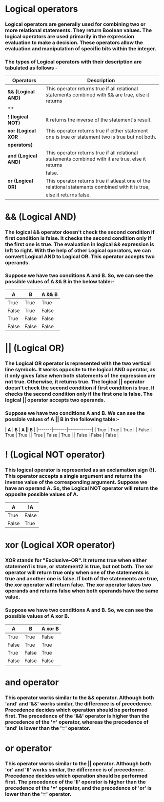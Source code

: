 # Logical operators

### Logical operators are generally used for combining two or more relational statements. They return Boolean values. The logical operators are used primarily in the expression evaluation to make a decision. These operators allow the evaluation and manipulation of specific bits within the integer.

### The types of Logical operators with their description are tabulated as follows -

| **Operators**        | **Description**                                                                                    |
|----------------------|----------------------------------------------------------------------------------------------------|
| **&& (Logical AND)** | This operator returns true if all relational statements combined with && are true, else it returns |  |                      | false.                                                                                             |
| **|| (Logical OR)**  | This operator returns true if at least one of the relational statements combined with || is true,  |   |                      | else it returns false.                                                                             |
| **! (logical NOT)**  | It returns the inverse of the statement's result.                                                  |
| **xor (Logical XOR** | This operator returns true if either statement one is true or statement two is true but not both.  |
| **operators)**       |                                                                                                    |
| **and (Logical AND)**| This operator returns true if all relational statements combined with it are true, else it returns |
|                      | false.                                                                                             |
| **or (Logical OR)**  | This operator returns true if atleast one of the relational statements combined with it is true,   |
|                      | else it returns false.                                                                             |

# && (Logical AND)
### The logical && operator doesn't check the second condition if first condition is false. It checks the second condition only if the first one is true. The evaluation in logical && expression is left to right. With the help of other Logical operators, we can convert Logical AND to Logical OR. This operator accepts two operands.
### Suppose we have two conditions A and B. So, we can see the possible values of A && B in the below table:-
| **A** | **B** | **A && B** |
|-------|-------|------------|
| True  | True  | True       | 
| False | True  | False      |
| True  | False | False      |
| False | False | False      |

# || (Logical OR)
### The Logical OR operator is represented with the two vertical line symbols. It works opposite to the logical AND operator, as it only gives false when both statements of the expression are not true. Otherwise, it returns true. The logical || operator doesn't check the second condition if first condition is true. It checks the second condition only if the first one is false. The logical || operator accepts two operands. 
### Suppose we have two conditions A and B. We can see the possible values of A || B in the following table:-
| **A** | **B** | **A || B** |
|-------|-------|------------|
| True  | True  | True       | 
| False | True  | True       |
| True  | False | True       |
| False | False | False      |

# ! (Logical NOT operator)
### This logical operator is represented as an exclamation sign (!). This operator accepts a single argument and returns the inverse value of the corresponding argument. Suppose we have an operand A. So, the Logical NOT operator will return the opposite possible values of A.
| **A** | **!A** |
|-------|--------|
| True  | False  | 
| False | True   | 

# xor (Logical XOR operator)
### XOR stands for "Exclusive-OR". It returns true when either statemen1 is true, or statement2 is true, but not both. The xor operator will return true only when one of the statements is true and another one is false. If both of the statements are true, the xor operator will return false. The xor operator takes two operands and returns false when both operands have the same value.
### Suppose we have two conditions A and B. So, we can see the possible values of A xor B.
| **A** | **B** | **A xor B** |
|-------|-------|-------------|
| True  | True  | False       | 
| False | True  | True        |
| True  | False | True        |
| False | False | False       |

# and operator
### This operator works similar to the && operator. Although both 'and' and '&&' works similar, the difference is of precedence. Precedence decides which operation should be performed first. The precedence of the '&&' operator is higher than the precedence of the '=' operator, whereas the precedence of 'and' is lower than the '=' operator.

# or operator
### This operator works similar to the || operator. Although both 'or' and 'II' works similar, the difference is of precedence. Precedence decides which operation should be performed first. The precedence of the 'II' operator is higher than the precedence of the '=' operator, and the precedence of 'or' is lower than the '=' operator.


```

```
